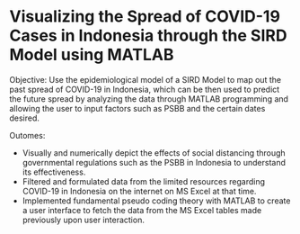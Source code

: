 # Visualizing the Spread of COVID-19 Cases in Indonesia through the SIRD Model using MATLAB

Objective:
Use the epidemiological model of a SIRD Model to map out the past spread of COVID-19 in Indonesia, which can be then used to predict the future spread by analyzing the data through MATLAB programming and allowing the user to input factors such as PSBB and the certain dates desired.


Outomes:
- Visually and numerically depict the effects of social distancing through governmental regulations such as the PSBB in Indonesia to understand its effectiveness.
- Filtered and formulated data from the limited resources regarding COVID-19 in Indonesia on the internet on MS Excel at that time.
- Implemented fundamental pseudo coding theory with MATLAB to create a user interface to fetch the data from the MS Excel tables made previously upon user interaction.
